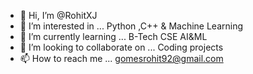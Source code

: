 - 👋 Hi, I’m @RohitXJ
- 👀 I’m interested in ... Python ,C++ & Machine Learning
- 🌱 I’m currently learning ... B-Tech CSE AI&ML
- 💞️ I’m looking to collaborate on ... Coding projects
- 📫 How to reach me ... gomesrohit92@gmail.com

<!---
RohitXJ/RohitXJ is a ✨ special ✨ repository because its `README.md` (this file) appears on your GitHub profile.
You can click the Preview link to take a look at your changes.
--->
